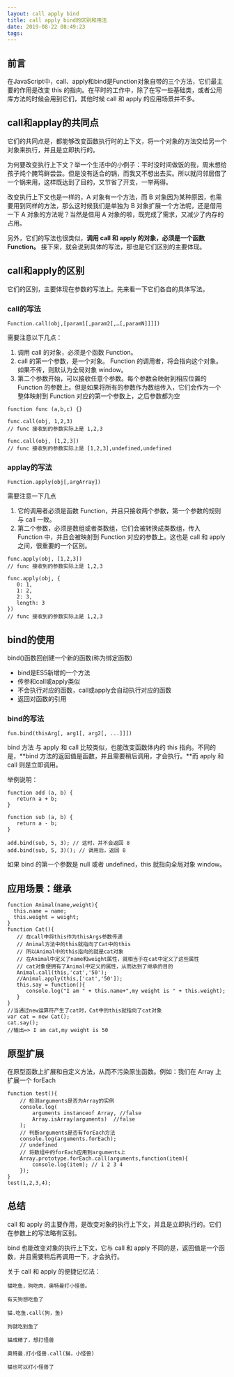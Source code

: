 ```yaml
---
layout: call apply bind
title: call apply bind的区别和用法
date: 2019-08-22 08:49:23
tags:
---
```

## 前言

在JavaScript中，call、apply和bind是Function对象自带的三个方法，它们最主要的作用是改变 this 的指向。在平时的工作中，除了在写一些基础类，或者公用库方法的时候会用到它们，其他时候 call 和 apply 的应用场景并不多。


## call和applay的共同点

它们的共同点是，都能够改变函数执行时的上下文，将一个对象的方法交给另一个对象来执行，并且是立即执行的。

为何要改变执行上下文？举一个生活中的小例子：平时没时间做饭的我，周末想给孩子炖个腌笃鲜尝尝。但是没有适合的锅，而我又不想出去买。所以就问邻居借了一个锅来用，这样既达到了目的，又节省了开支，一举两得。

改变执行上下文也是一样的，A 对象有一个方法，而 B 对象因为某种原因，也需要用到同样的方法，那么这时候我们是单独为 B 对象扩展一个方法呢，还是借用一下 A 对象的方法呢？当然是借用 A 对象的啦，既完成了需求，又减少了内存的占用。

另外，它们的写法也很类似，**调用 call 和 apply 的对象，必须是一个函数 Function。** 接下来，就会说到具体的写法，那也是它们区别的主要体现。


## call和apply的区别

它们的区别，主要体现在参数的写法上。先来看一下它们各自的具体写法。

### call的写法

 ``` javacript
 Function.call(obj,[param1[,param2[,…[,paramN]]]])
```

需要注意以下几点：

1. 调用 call 的对象，必须是个函数 Function。<br>
2. call 的第一个参数，是一个对象。 Function 的调用者，将会指向这个对象。如果不传，则默认为全局对象 window。<br>
3. 第二个参数开始，可以接收任意个参数。每个参数会映射到相应位置的 Function 的参数上。但是如果将所有的参数作为数组传入，它们会作为一个整体映射到 Function 对应的第一个参数上，之后参数都为空

 ``` javacript
 function func (a,b,c) {}

func.call(obj, 1,2,3)
// func 接收到的参数实际上是 1,2,3

func.call(obj, [1,2,3])
// func 接收到的参数实际上是 [1,2,3],undefined,undefined
```

### applay的写法

 ``` javacript
 Function.apply(obj[,argArray])
```

需要注意一下几点
1. 它的调用者必须是函数 Function，并且只接收两个参数，第一个参数的规则与 call 一致。<br>
2. 第二个参数，必须是数组或者类数组，它们会被转换成类数组，传入 Function 中，并且会被映射到 Function 对应的参数上。这也是 call 和 apply 之间，很重要的一个区别。

 ``` javacript
func.apply(obj, [1,2,3])
// func 接收到的参数实际上是 1,2,3

func.apply(obj, {
    0: 1,
    1: 2,
    2: 3,
    length: 3
})
// func 接收到的参数实际上是 1,2,3
```


## bind的使用
bind()函数回创建一个新的函数(称为绑定函数)

* bind是ES5新增的一个方法
* 传参和call或apply类似
* 不会执行对应的函数，call或apply会自动执行对应的函数
* 返回对函数的引用
  

### bind的写法

 ``` javacript
 fun.bind(thisArg[, arg1[, arg2[, ...]]])
```

bind 方法 与 apply 和 call 比较类似，也能改变函数体内的 this 指向。不同的是，**bind 方法的返回值是函数，并且需要稍后调用，才会执行。**而 apply 和 call 则是立即调用。

举例说明：
 ``` javacript
 function add (a, b) {
    return a + b;
}

function sub (a, b) {
    return a - b;
}

add.bind(sub, 5, 3); // 这时，并不会返回 8
add.bind(sub, 5, 3)(); // 调用后，返回 8
```
如果 bind 的第一个参数是 null 或者 undefined，this 就指向全局对象 window。


## 应用场景：继承
 ``` javacript
 function Animal(name,weight){
   this.name = name;
   this.weight = weight;
}
function Cat(){
    // 在call中将this作为thisArgs参数传递
    // Animal方法中的this就指向了Cat中的this
    // 所以Animal中的this指向的就是cat对象
    // 在Animal中定义了name和weight属性，就相当于在cat中定义了这些属性
    // cat对象便拥有了Animal中定义的属性，从而达到了继承的目的
    Animal.call(this,'cat','50');
    //Animal.apply(this,['cat','50']);
    this.say = function(){
       console.log("I am " + this.name+",my weight is " + this.weight);
    }
}
//当通过new运算符产生了cat时，Cat中的this就指向了cat对象
var cat = new Cat();
cat.say();
//输出=> I am cat,my weight is 50
```

## 原型扩展
在原型函数上扩展和自定义方法，从而不污染原生函数。例如：我们在 Array 上扩展一个 forEach
``` javacript
function test(){
    // 检测arguments是否为Array的实例
    console.log(
        arguments instanceof Array, //false
        Array.isArray(arguments)  //false
    );
    // 判断arguments是否有forEach方法
    console.log(arguments.forEach); 
    // undefined
    // 将数组中的forEach应用到arguments上
    Array.prototype.forEach.call(arguments,function(item){
        console.log(item); // 1 2 3 4
    });
}
test(1,2,3,4);
```

## 总结
call 和 apply 的主要作用，是改变对象的执行上下文，并且是立即执行的。它们在参数上的写法略有区别。

bind 也能改变对象的执行上下文，它与 call 和 apply 不同的是，返回值是一个函数，并且需要稍后再调用一下，才会执行。

关于 call 和 apply 的便捷记忆法：
```
猫吃鱼，狗吃肉，奥特曼打小怪兽。

有天狗想吃鱼了

猫.吃鱼.call(狗，鱼)

狗就吃到鱼了

猫成精了，想打怪兽

奥特曼.打小怪兽.call(猫，小怪兽)

猫也可以打小怪兽了
```